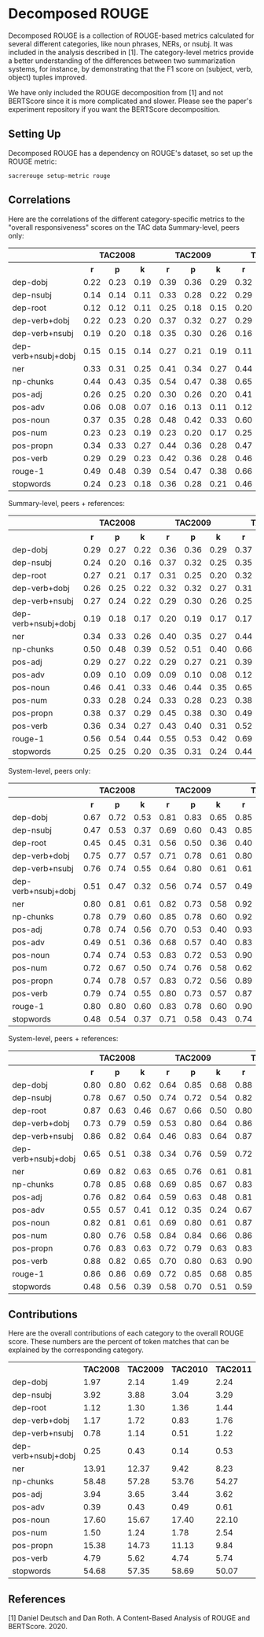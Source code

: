 # Decomposed ROUGE
Decomposed ROUGE is a collection of ROUGE-based metrics calculated for several different categories, like noun phrases, NERs, or nsubj.
It was included in the analysis described in [1].
The category-level metrics provide a better understanding of the differences between two summarization systems, for instance, by demonstrating that the F1 score on (subject, verb, object) tuples improved.

We have only included the ROUGE decomposition from [1] and not BERTScore since it is more complicated and slower.
Please see the paper's experiment repository if you want the BERTScore decomposition.

## Setting Up
Decomposed ROUGE has a dependency on ROUGE's dataset, so set up the ROUGE metric:
```
sacrerouge setup-metric rouge
```

## Correlations
Here are the correlations of the different category-specific metrics to the "overall responsiveness" scores on the TAC data
Summary-level, peers only:
<table>
<tr>
<th></th>
<th colspan="3">TAC2008</th>
<th colspan="3">TAC2009</th>
<th colspan="3">TAC2010</th>
<th colspan="3">TAC2011</th>
</tr>
<tr>
<th></th>
<th>r</th>
<th>p</th>
<th>k</th>
<th>r</th>
<th>p</th>
<th>k</th>
<th>r</th>
<th>p</th>
<th>k</th>
<th>r</th>
<th>p</th>
<th>k</th>
</tr>
<tr>
<td>dep-dobj</td>
<td>0.22</td>
<td>0.23</td>
<td>0.19</td>
<td>0.39</td>
<td>0.36</td>
<td>0.29</td>
<td>0.32</td>
<td>0.32</td>
<td>0.27</td>
<td>0.27</td>
<td>0.27</td>
<td>0.22</td>
</tr>
<tr>
<td>dep-nsubj</td>
<td>0.14</td>
<td>0.14</td>
<td>0.11</td>
<td>0.33</td>
<td>0.28</td>
<td>0.22</td>
<td>0.29</td>
<td>0.28</td>
<td>0.23</td>
<td>0.23</td>
<td>0.20</td>
<td>0.16</td>
</tr>
<tr>
<td>dep-root</td>
<td>0.12</td>
<td>0.12</td>
<td>0.11</td>
<td>0.25</td>
<td>0.18</td>
<td>0.15</td>
<td>0.20</td>
<td>0.20</td>
<td>0.17</td>
<td>0.25</td>
<td>0.24</td>
<td>0.20</td>
</tr>
<tr>
<td>dep-verb+dobj</td>
<td>0.22</td>
<td>0.23</td>
<td>0.20</td>
<td>0.37</td>
<td>0.32</td>
<td>0.27</td>
<td>0.29</td>
<td>0.30</td>
<td>0.27</td>
<td>0.29</td>
<td>0.29</td>
<td>0.25</td>
</tr>
<tr>
<td>dep-verb+nsubj</td>
<td>0.19</td>
<td>0.20</td>
<td>0.18</td>
<td>0.35</td>
<td>0.30</td>
<td>0.26</td>
<td>0.16</td>
<td>0.15</td>
<td>0.14</td>
<td>0.24</td>
<td>0.25</td>
<td>0.22</td>
</tr>
<tr>
<td>dep-verb+nsubj+dobj</td>
<td>0.15</td>
<td>0.15</td>
<td>0.14</td>
<td>0.27</td>
<td>0.21</td>
<td>0.19</td>
<td>0.11</td>
<td>0.12</td>
<td>0.11</td>
<td>0.17</td>
<td>0.19</td>
<td>0.17</td>
</tr>
<tr>
<td>ner</td>
<td>0.33</td>
<td>0.31</td>
<td>0.25</td>
<td>0.41</td>
<td>0.34</td>
<td>0.27</td>
<td>0.44</td>
<td>0.40</td>
<td>0.32</td>
<td>0.40</td>
<td>0.33</td>
<td>0.27</td>
</tr>
<tr>
<td>np-chunks</td>
<td>0.44</td>
<td>0.43</td>
<td>0.35</td>
<td>0.54</td>
<td>0.47</td>
<td>0.38</td>
<td>0.65</td>
<td>0.62</td>
<td>0.50</td>
<td>0.56</td>
<td>0.47</td>
<td>0.37</td>
</tr>
<tr>
<td>pos-adj</td>
<td>0.26</td>
<td>0.25</td>
<td>0.20</td>
<td>0.30</td>
<td>0.26</td>
<td>0.20</td>
<td>0.41</td>
<td>0.40</td>
<td>0.33</td>
<td>0.35</td>
<td>0.29</td>
<td>0.24</td>
</tr>
<tr>
<td>pos-adv</td>
<td>0.06</td>
<td>0.08</td>
<td>0.07</td>
<td>0.16</td>
<td>0.13</td>
<td>0.11</td>
<td>0.12</td>
<td>0.12</td>
<td>0.10</td>
<td>0.15</td>
<td>0.16</td>
<td>0.14</td>
</tr>
<tr>
<td>pos-noun</td>
<td>0.37</td>
<td>0.35</td>
<td>0.28</td>
<td>0.48</td>
<td>0.42</td>
<td>0.33</td>
<td>0.60</td>
<td>0.57</td>
<td>0.46</td>
<td>0.54</td>
<td>0.43</td>
<td>0.35</td>
</tr>
<tr>
<td>pos-num</td>
<td>0.23</td>
<td>0.23</td>
<td>0.19</td>
<td>0.23</td>
<td>0.20</td>
<td>0.17</td>
<td>0.25</td>
<td>0.27</td>
<td>0.23</td>
<td>0.29</td>
<td>0.29</td>
<td>0.24</td>
</tr>
<tr>
<td>pos-propn</td>
<td>0.34</td>
<td>0.33</td>
<td>0.27</td>
<td>0.44</td>
<td>0.36</td>
<td>0.28</td>
<td>0.47</td>
<td>0.43</td>
<td>0.35</td>
<td>0.42</td>
<td>0.34</td>
<td>0.28</td>
</tr>
<tr>
<td>pos-verb</td>
<td>0.29</td>
<td>0.29</td>
<td>0.23</td>
<td>0.42</td>
<td>0.36</td>
<td>0.28</td>
<td>0.46</td>
<td>0.43</td>
<td>0.35</td>
<td>0.45</td>
<td>0.39</td>
<td>0.32</td>
</tr>
<tr>
<td>rouge-1</td>
<td>0.49</td>
<td>0.48</td>
<td>0.39</td>
<td>0.54</td>
<td>0.47</td>
<td>0.38</td>
<td>0.66</td>
<td>0.65</td>
<td>0.53</td>
<td>0.59</td>
<td>0.52</td>
<td>0.42</td>
</tr>
<tr>
<td>stopwords</td>
<td>0.24</td>
<td>0.23</td>
<td>0.18</td>
<td>0.36</td>
<td>0.28</td>
<td>0.21</td>
<td>0.46</td>
<td>0.38</td>
<td>0.30</td>
<td>0.48</td>
<td>0.33</td>
<td>0.26</td>
</tr>
</table>

Summary-level, peers + references:
<table>
<tr>
<th></th>
<th colspan="3">TAC2008</th>
<th colspan="3">TAC2009</th>
<th colspan="3">TAC2010</th>
<th colspan="3">TAC2011</th>
</tr>
<tr>
<th></th>
<th>r</th>
<th>p</th>
<th>k</th>
<th>r</th>
<th>p</th>
<th>k</th>
<th>r</th>
<th>p</th>
<th>k</th>
<th>r</th>
<th>p</th>
<th>k</th>
</tr>
<tr>
<td>dep-dobj</td>
<td>0.29</td>
<td>0.27</td>
<td>0.22</td>
<td>0.36</td>
<td>0.36</td>
<td>0.29</td>
<td>0.37</td>
<td>0.36</td>
<td>0.30</td>
<td>0.28</td>
<td>0.28</td>
<td>0.22</td>
</tr>
<tr>
<td>dep-nsubj</td>
<td>0.24</td>
<td>0.20</td>
<td>0.16</td>
<td>0.37</td>
<td>0.32</td>
<td>0.25</td>
<td>0.35</td>
<td>0.33</td>
<td>0.26</td>
<td>0.25</td>
<td>0.22</td>
<td>0.18</td>
</tr>
<tr>
<td>dep-root</td>
<td>0.27</td>
<td>0.21</td>
<td>0.17</td>
<td>0.31</td>
<td>0.25</td>
<td>0.20</td>
<td>0.32</td>
<td>0.28</td>
<td>0.24</td>
<td>0.33</td>
<td>0.30</td>
<td>0.25</td>
</tr>
<tr>
<td>dep-verb+dobj</td>
<td>0.26</td>
<td>0.25</td>
<td>0.22</td>
<td>0.32</td>
<td>0.32</td>
<td>0.27</td>
<td>0.31</td>
<td>0.32</td>
<td>0.28</td>
<td>0.26</td>
<td>0.28</td>
<td>0.23</td>
</tr>
<tr>
<td>dep-verb+nsubj</td>
<td>0.27</td>
<td>0.24</td>
<td>0.22</td>
<td>0.29</td>
<td>0.30</td>
<td>0.26</td>
<td>0.25</td>
<td>0.23</td>
<td>0.20</td>
<td>0.21</td>
<td>0.24</td>
<td>0.20</td>
</tr>
<tr>
<td>dep-verb+nsubj+dobj</td>
<td>0.19</td>
<td>0.18</td>
<td>0.17</td>
<td>0.20</td>
<td>0.19</td>
<td>0.17</td>
<td>0.17</td>
<td>0.16</td>
<td>0.15</td>
<td>0.15</td>
<td>0.17</td>
<td>0.15</td>
</tr>
<tr>
<td>ner</td>
<td>0.34</td>
<td>0.33</td>
<td>0.26</td>
<td>0.40</td>
<td>0.35</td>
<td>0.27</td>
<td>0.44</td>
<td>0.41</td>
<td>0.32</td>
<td>0.36</td>
<td>0.30</td>
<td>0.24</td>
</tr>
<tr>
<td>np-chunks</td>
<td>0.50</td>
<td>0.48</td>
<td>0.39</td>
<td>0.52</td>
<td>0.51</td>
<td>0.40</td>
<td>0.66</td>
<td>0.64</td>
<td>0.53</td>
<td>0.53</td>
<td>0.47</td>
<td>0.37</td>
</tr>
<tr>
<td>pos-adj</td>
<td>0.29</td>
<td>0.27</td>
<td>0.22</td>
<td>0.29</td>
<td>0.27</td>
<td>0.21</td>
<td>0.39</td>
<td>0.40</td>
<td>0.32</td>
<td>0.30</td>
<td>0.27</td>
<td>0.22</td>
</tr>
<tr>
<td>pos-adv</td>
<td>0.09</td>
<td>0.10</td>
<td>0.09</td>
<td>0.09</td>
<td>0.10</td>
<td>0.08</td>
<td>0.12</td>
<td>0.12</td>
<td>0.11</td>
<td>0.12</td>
<td>0.13</td>
<td>0.11</td>
</tr>
<tr>
<td>pos-noun</td>
<td>0.46</td>
<td>0.41</td>
<td>0.33</td>
<td>0.46</td>
<td>0.44</td>
<td>0.35</td>
<td>0.65</td>
<td>0.61</td>
<td>0.49</td>
<td>0.53</td>
<td>0.45</td>
<td>0.36</td>
</tr>
<tr>
<td>pos-num</td>
<td>0.33</td>
<td>0.28</td>
<td>0.24</td>
<td>0.33</td>
<td>0.28</td>
<td>0.23</td>
<td>0.38</td>
<td>0.36</td>
<td>0.30</td>
<td>0.33</td>
<td>0.32</td>
<td>0.26</td>
</tr>
<tr>
<td>pos-propn</td>
<td>0.38</td>
<td>0.37</td>
<td>0.29</td>
<td>0.45</td>
<td>0.38</td>
<td>0.30</td>
<td>0.49</td>
<td>0.46</td>
<td>0.37</td>
<td>0.42</td>
<td>0.35</td>
<td>0.28</td>
</tr>
<tr>
<td>pos-verb</td>
<td>0.36</td>
<td>0.34</td>
<td>0.27</td>
<td>0.43</td>
<td>0.40</td>
<td>0.31</td>
<td>0.52</td>
<td>0.49</td>
<td>0.39</td>
<td>0.44</td>
<td>0.40</td>
<td>0.32</td>
</tr>
<tr>
<td>rouge-1</td>
<td>0.56</td>
<td>0.54</td>
<td>0.44</td>
<td>0.55</td>
<td>0.53</td>
<td>0.42</td>
<td>0.69</td>
<td>0.70</td>
<td>0.58</td>
<td>0.58</td>
<td>0.55</td>
<td>0.45</td>
</tr>
<tr>
<td>stopwords</td>
<td>0.25</td>
<td>0.25</td>
<td>0.20</td>
<td>0.35</td>
<td>0.31</td>
<td>0.24</td>
<td>0.44</td>
<td>0.39</td>
<td>0.31</td>
<td>0.46</td>
<td>0.35</td>
<td>0.28</td>
</tr>
</table>

System-level, peers only:
<table>
<tr>
<th></th>
<th colspan="3">TAC2008</th>
<th colspan="3">TAC2009</th>
<th colspan="3">TAC2010</th>
<th colspan="3">TAC2011</th>
</tr>
<tr>
<th></th>
<th>r</th>
<th>p</th>
<th>k</th>
<th>r</th>
<th>p</th>
<th>k</th>
<th>r</th>
<th>p</th>
<th>k</th>
<th>r</th>
<th>p</th>
<th>k</th>
</tr>
<tr>
<td>dep-dobj</td>
<td>0.67</td>
<td>0.72</td>
<td>0.53</td>
<td>0.81</td>
<td>0.83</td>
<td>0.65</td>
<td>0.85</td>
<td>0.79</td>
<td>0.63</td>
<td>0.71</td>
<td>0.55</td>
<td>0.39</td>
</tr>
<tr>
<td>dep-nsubj</td>
<td>0.47</td>
<td>0.53</td>
<td>0.37</td>
<td>0.69</td>
<td>0.60</td>
<td>0.43</td>
<td>0.85</td>
<td>0.77</td>
<td>0.59</td>
<td>0.66</td>
<td>0.38</td>
<td>0.27</td>
</tr>
<tr>
<td>dep-root</td>
<td>0.45</td>
<td>0.45</td>
<td>0.31</td>
<td>0.56</td>
<td>0.50</td>
<td>0.36</td>
<td>0.40</td>
<td>0.54</td>
<td>0.39</td>
<td>0.61</td>
<td>0.48</td>
<td>0.34</td>
</tr>
<tr>
<td>dep-verb+dobj</td>
<td>0.75</td>
<td>0.77</td>
<td>0.57</td>
<td>0.71</td>
<td>0.78</td>
<td>0.61</td>
<td>0.80</td>
<td>0.76</td>
<td>0.59</td>
<td>0.84</td>
<td>0.76</td>
<td>0.58</td>
</tr>
<tr>
<td>dep-verb+nsubj</td>
<td>0.76</td>
<td>0.74</td>
<td>0.55</td>
<td>0.64</td>
<td>0.80</td>
<td>0.61</td>
<td>0.61</td>
<td>0.54</td>
<td>0.39</td>
<td>0.76</td>
<td>0.68</td>
<td>0.53</td>
</tr>
<tr>
<td>dep-verb+nsubj+dobj</td>
<td>0.51</td>
<td>0.47</td>
<td>0.32</td>
<td>0.56</td>
<td>0.74</td>
<td>0.57</td>
<td>0.49</td>
<td>0.48</td>
<td>0.35</td>
<td>0.68</td>
<td>0.67</td>
<td>0.52</td>
</tr>
<tr>
<td>ner</td>
<td>0.80</td>
<td>0.81</td>
<td>0.61</td>
<td>0.82</td>
<td>0.73</td>
<td>0.58</td>
<td>0.92</td>
<td>0.86</td>
<td>0.70</td>
<td>0.92</td>
<td>0.73</td>
<td>0.56</td>
</tr>
<tr>
<td>np-chunks</td>
<td>0.78</td>
<td>0.79</td>
<td>0.60</td>
<td>0.85</td>
<td>0.78</td>
<td>0.60</td>
<td>0.92</td>
<td>0.90</td>
<td>0.78</td>
<td>0.90</td>
<td>0.73</td>
<td>0.55</td>
</tr>
<tr>
<td>pos-adj</td>
<td>0.78</td>
<td>0.74</td>
<td>0.56</td>
<td>0.70</td>
<td>0.53</td>
<td>0.40</td>
<td>0.93</td>
<td>0.83</td>
<td>0.69</td>
<td>0.92</td>
<td>0.76</td>
<td>0.57</td>
</tr>
<tr>
<td>pos-adv</td>
<td>0.49</td>
<td>0.51</td>
<td>0.36</td>
<td>0.68</td>
<td>0.57</td>
<td>0.40</td>
<td>0.83</td>
<td>0.84</td>
<td>0.66</td>
<td>0.77</td>
<td>0.58</td>
<td>0.43</td>
</tr>
<tr>
<td>pos-noun</td>
<td>0.74</td>
<td>0.74</td>
<td>0.53</td>
<td>0.83</td>
<td>0.72</td>
<td>0.53</td>
<td>0.90</td>
<td>0.86</td>
<td>0.74</td>
<td>0.88</td>
<td>0.67</td>
<td>0.49</td>
</tr>
<tr>
<td>pos-num</td>
<td>0.72</td>
<td>0.67</td>
<td>0.50</td>
<td>0.74</td>
<td>0.76</td>
<td>0.58</td>
<td>0.62</td>
<td>0.64</td>
<td>0.50</td>
<td>0.79</td>
<td>0.51</td>
<td>0.37</td>
</tr>
<tr>
<td>pos-propn</td>
<td>0.74</td>
<td>0.78</td>
<td>0.57</td>
<td>0.83</td>
<td>0.72</td>
<td>0.56</td>
<td>0.89</td>
<td>0.82</td>
<td>0.65</td>
<td>0.89</td>
<td>0.67</td>
<td>0.51</td>
</tr>
<tr>
<td>pos-verb</td>
<td>0.79</td>
<td>0.74</td>
<td>0.55</td>
<td>0.80</td>
<td>0.73</td>
<td>0.57</td>
<td>0.87</td>
<td>0.82</td>
<td>0.67</td>
<td>0.86</td>
<td>0.69</td>
<td>0.49</td>
</tr>
<tr>
<td>rouge-1</td>
<td>0.80</td>
<td>0.80</td>
<td>0.60</td>
<td>0.83</td>
<td>0.78</td>
<td>0.60</td>
<td>0.90</td>
<td>0.95</td>
<td>0.84</td>
<td>0.91</td>
<td>0.79</td>
<td>0.59</td>
</tr>
<tr>
<td>stopwords</td>
<td>0.48</td>
<td>0.54</td>
<td>0.37</td>
<td>0.71</td>
<td>0.58</td>
<td>0.43</td>
<td>0.74</td>
<td>0.72</td>
<td>0.52</td>
<td>0.85</td>
<td>0.50</td>
<td>0.37</td>
</tr>
</table>

System-level, peers + references:
<table>
<tr>
<th></th>
<th colspan="3">TAC2008</th>
<th colspan="3">TAC2009</th>
<th colspan="3">TAC2010</th>
<th colspan="3">TAC2011</th>
</tr>
<tr>
<th></th>
<th>r</th>
<th>p</th>
<th>k</th>
<th>r</th>
<th>p</th>
<th>k</th>
<th>r</th>
<th>p</th>
<th>k</th>
<th>r</th>
<th>p</th>
<th>k</th>
</tr>
<tr>
<td>dep-dobj</td>
<td>0.80</td>
<td>0.80</td>
<td>0.62</td>
<td>0.64</td>
<td>0.85</td>
<td>0.68</td>
<td>0.88</td>
<td>0.87</td>
<td>0.72</td>
<td>0.68</td>
<td>0.64</td>
<td>0.47</td>
</tr>
<tr>
<td>dep-nsubj</td>
<td>0.78</td>
<td>0.67</td>
<td>0.50</td>
<td>0.74</td>
<td>0.72</td>
<td>0.54</td>
<td>0.82</td>
<td>0.82</td>
<td>0.65</td>
<td>0.64</td>
<td>0.54</td>
<td>0.40</td>
</tr>
<tr>
<td>dep-root</td>
<td>0.87</td>
<td>0.63</td>
<td>0.46</td>
<td>0.67</td>
<td>0.66</td>
<td>0.50</td>
<td>0.80</td>
<td>0.70</td>
<td>0.54</td>
<td>0.79</td>
<td>0.65</td>
<td>0.49</td>
</tr>
<tr>
<td>dep-verb+dobj</td>
<td>0.73</td>
<td>0.79</td>
<td>0.59</td>
<td>0.53</td>
<td>0.80</td>
<td>0.64</td>
<td>0.86</td>
<td>0.82</td>
<td>0.66</td>
<td>0.63</td>
<td>0.70</td>
<td>0.53</td>
</tr>
<tr>
<td>dep-verb+nsubj</td>
<td>0.86</td>
<td>0.82</td>
<td>0.64</td>
<td>0.46</td>
<td>0.83</td>
<td>0.64</td>
<td>0.87</td>
<td>0.72</td>
<td>0.55</td>
<td>0.53</td>
<td>0.61</td>
<td>0.46</td>
</tr>
<tr>
<td>dep-verb+nsubj+dobj</td>
<td>0.65</td>
<td>0.51</td>
<td>0.38</td>
<td>0.34</td>
<td>0.76</td>
<td>0.59</td>
<td>0.72</td>
<td>0.65</td>
<td>0.48</td>
<td>0.27</td>
<td>0.45</td>
<td>0.36</td>
</tr>
<tr>
<td>ner</td>
<td>0.69</td>
<td>0.82</td>
<td>0.63</td>
<td>0.65</td>
<td>0.76</td>
<td>0.61</td>
<td>0.81</td>
<td>0.88</td>
<td>0.73</td>
<td>0.57</td>
<td>0.62</td>
<td>0.48</td>
</tr>
<tr>
<td>np-chunks</td>
<td>0.78</td>
<td>0.85</td>
<td>0.68</td>
<td>0.69</td>
<td>0.85</td>
<td>0.67</td>
<td>0.83</td>
<td>0.94</td>
<td>0.83</td>
<td>0.66</td>
<td>0.77</td>
<td>0.60</td>
</tr>
<tr>
<td>pos-adj</td>
<td>0.76</td>
<td>0.82</td>
<td>0.64</td>
<td>0.59</td>
<td>0.63</td>
<td>0.48</td>
<td>0.81</td>
<td>0.84</td>
<td>0.70</td>
<td>0.61</td>
<td>0.68</td>
<td>0.50</td>
</tr>
<tr>
<td>pos-adv</td>
<td>0.55</td>
<td>0.57</td>
<td>0.41</td>
<td>0.12</td>
<td>0.35</td>
<td>0.24</td>
<td>0.67</td>
<td>0.76</td>
<td>0.61</td>
<td>0.40</td>
<td>0.42</td>
<td>0.32</td>
</tr>
<tr>
<td>pos-noun</td>
<td>0.82</td>
<td>0.81</td>
<td>0.61</td>
<td>0.69</td>
<td>0.80</td>
<td>0.61</td>
<td>0.87</td>
<td>0.91</td>
<td>0.79</td>
<td>0.72</td>
<td>0.75</td>
<td>0.57</td>
</tr>
<tr>
<td>pos-num</td>
<td>0.80</td>
<td>0.76</td>
<td>0.58</td>
<td>0.84</td>
<td>0.84</td>
<td>0.66</td>
<td>0.86</td>
<td>0.78</td>
<td>0.62</td>
<td>0.82</td>
<td>0.67</td>
<td>0.50</td>
</tr>
<tr>
<td>pos-propn</td>
<td>0.76</td>
<td>0.83</td>
<td>0.63</td>
<td>0.72</td>
<td>0.79</td>
<td>0.63</td>
<td>0.83</td>
<td>0.86</td>
<td>0.70</td>
<td>0.69</td>
<td>0.68</td>
<td>0.53</td>
</tr>
<tr>
<td>pos-verb</td>
<td>0.88</td>
<td>0.82</td>
<td>0.65</td>
<td>0.70</td>
<td>0.80</td>
<td>0.63</td>
<td>0.90</td>
<td>0.89</td>
<td>0.75</td>
<td>0.77</td>
<td>0.76</td>
<td>0.57</td>
</tr>
<tr>
<td>rouge-1</td>
<td>0.86</td>
<td>0.86</td>
<td>0.69</td>
<td>0.72</td>
<td>0.85</td>
<td>0.68</td>
<td>0.85</td>
<td>0.97</td>
<td>0.87</td>
<td>0.71</td>
<td>0.87</td>
<td>0.69</td>
</tr>
<tr>
<td>stopwords</td>
<td>0.48</td>
<td>0.56</td>
<td>0.39</td>
<td>0.58</td>
<td>0.70</td>
<td>0.51</td>
<td>0.59</td>
<td>0.72</td>
<td>0.52</td>
<td>0.61</td>
<td>0.61</td>
<td>0.47</td>
</tr>
</table>

## Contributions
Here are the overall contributions of each category to the overall ROUGE score.
These numbers are the percent of token matches that can be explained by the corresponding category.

<table>
<tr>
<th></th>
<th>TAC2008</th>
<th>TAC2009</th>
<th>TAC2010</th>
<th>TAC2011</th>
</tr>
<tr>
<td>dep-dobj</td>
<td>1.97</td>
<td>2.14</td>
<td>1.49</td>
<td>2.24</td>
</tr>
<tr>
<td>dep-nsubj</td>
<td>3.92</td>
<td>3.88</td>
<td>3.04</td>
<td>3.29</td>
</tr>
<tr>
<td>dep-root</td>
<td>1.12</td>
<td>1.30</td>
<td>1.36</td>
<td>1.44</td>
</tr>
<tr>
<td>dep-verb+dobj</td>
<td>1.17</td>
<td>1.72</td>
<td>0.83</td>
<td>1.76</td>
</tr>
<tr>
<td>dep-verb+nsubj</td>
<td>0.78</td>
<td>1.14</td>
<td>0.51</td>
<td>1.22</td>
</tr>
<tr>
<td>dep-verb+nsubj+dobj</td>
<td>0.25</td>
<td>0.43</td>
<td>0.14</td>
<td>0.53</td>
</tr>
<tr>
<td>ner</td>
<td>13.91</td>
<td>12.37</td>
<td>9.42</td>
<td>8.23</td>
</tr>
<tr>
<td>np-chunks</td>
<td>58.48</td>
<td>57.28</td>
<td>53.76</td>
<td>54.27</td>
</tr>
<tr>
<td>pos-adj</td>
<td>3.94</td>
<td>3.65</td>
<td>3.44</td>
<td>3.62</td>
</tr>
<tr>
<td>pos-adv</td>
<td>0.39</td>
<td>0.43</td>
<td>0.49</td>
<td>0.61</td>
</tr>
<tr>
<td>pos-noun</td>
<td>17.60</td>
<td>15.67</td>
<td>17.40</td>
<td>22.10</td>
</tr>
<tr>
<td>pos-num</td>
<td>1.50</td>
<td>1.24</td>
<td>1.78</td>
<td>2.54</td>
</tr>
<tr>
<td>pos-propn</td>
<td>15.38</td>
<td>14.73</td>
<td>11.13</td>
<td>9.84</td>
</tr>
<tr>
<td>pos-verb</td>
<td>4.79</td>
<td>5.62</td>
<td>4.74</td>
<td>5.74</td>
</tr>
<tr>
<td>stopwords</td>
<td>54.68</td>
<td>57.35</td>
<td>58.69</td>
<td>50.07</td>
</tr>
</table>

## References
[1] Daniel Deutsch and Dan Roth. A Content-Based Analysis of ROUGE and BERTScore. 2020.